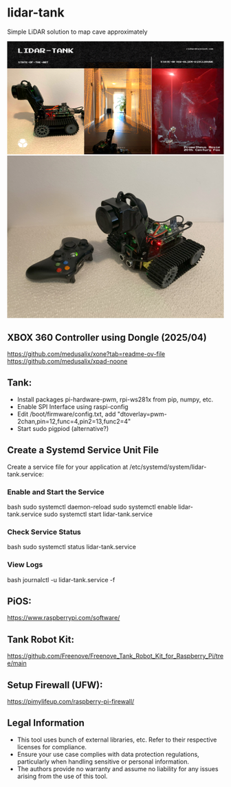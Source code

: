 
# lidar-tank
Simple LiDAR solution to map cave approximately

![LiDAR Tank 1/1](images/LiDAR_Tank.png)
![LIDAR Tank 2/2](images/LiDAR_Tank.jpg)

## XBOX 360 Controller using Dongle (2025/04)
https://github.com/medusalix/xone?tab=readme-ov-file
https://github.com/medusalix/xpad-noone

## Tank:
* Install packages pi-hardware-pwm, rpi-ws281x from pip, numpy, etc.
* Enable SPI Interface using raspi-config
* Edit /boot/firmware/config.txt, add "dtoverlay=pwm-2chan,pin=12,func=4,pin2=13,func2=4"
* Start sudo pigpiod (alternative?)

## Create a Systemd Service Unit File

Create a service file for your application at /etc/systemd/system/lidar-tank.service:

### Enable and Start the Service

bash
sudo systemctl daemon-reload
sudo systemctl enable lidar-tank.service
sudo systemctl start lidar-tank.service

### Check Service Status

bash
sudo systemctl status lidar-tank.service

### View Logs

bash
journalctl -u lidar-tank.service -f

## PiOS:

https://www.raspberrypi.com/software/

## Tank Robot Kit:

https://github.com/Freenove/Freenove_Tank_Robot_Kit_for_Raspberry_Pi/tree/main

## Setup Firewall (UFW):

https://pimylifeup.com/raspberry-pi-firewall/

## Legal Information

- This tool uses bunch of external libraries, etc. Refer to their respective licenses for compliance.
- Ensure your use case complies with data protection regulations, particularly when handling sensitive or personal information.
- The authors provide no warranty and assume no liability for any issues arising from the use of this tool.

